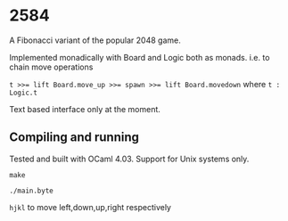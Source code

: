 # 2584
A Fibonacci variant of the popular 2048 game.

Implemented monadically with Board and Logic both as monads. i.e. to chain move
operations

`t >>= lift Board.move_up >>= spawn >>= lift Board.movedown` where `t : Logic.t`

Text based interface only at the moment.

## Compiling and running

Tested and built with OCaml 4.03. Support for Unix systems only.

`make`

`./main.byte`

`hjkl` to move left,down,up,right respectively

